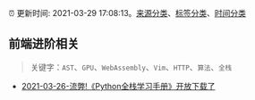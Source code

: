 :alarm_clock: 更新时间: 2021-03-29 17:08:13。[来源分类](../README.md)、[标签分类](../TAGS.md)、[时间分类](../TIMELINE.md)

## 前端进阶相关


> 关键字：`AST`、`GPU`、`WebAssembly`、`Vim`、`HTTP`、`算法`、`全栈`



- [2021-03-26-流弊!《Python全栈学习手册》开放下载了](https://sec.thief.one/article_content?a_id=32879f14153532c10bf2be7490ff852e) 